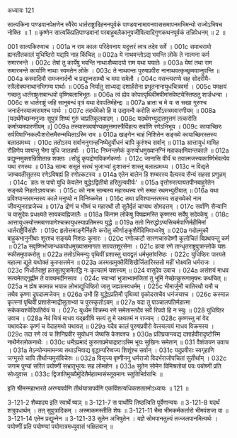 अध्यायः 121

सात्यकिना पाण्डवानपेक्षणेन स्वैरेव धार्तराष्ट्रादिहननपूर्वकं पाण्डवानामावनवाससमापनमभिमन्यो राज्येऽभिषच नोक्तिः ॥ 1 ॥ कृष्णेन सात्यकिंप्रतिपाण्डवानां परबाहुबलैकानुपजीवित्वादिगुणकथनपूर्वकं तन्निपेधनम् ॥ 2 ॥

001 सात्यकिरुवाच ।
001a न राम कालः परिदेवनाय यदुत्तरं त्वत्र तदेव सर्वे ।
001c समाचरामो ह्यनतीतकालं युधिष्ठिरो यद्यपि नाह किंचित् ॥
002a ये नाथवन्तोऽद्य भवन्ति लोके ते नात्मना कर्म समारभन्ते ।
002c तेषां तु कार्येषु भवन्ति नाथाःशैब्यादयो राम यथा ययातेः ॥
003a येषां तथा राम समारभन्ते कार्याणि नाथाः स्वमतेन लोके ।
003c  ते नाथवन्तः पुरुषप्रवीरा नानाथवत्कृच्छ्रमवाप्नुवन्ति ॥
004a कस्मादिमौ रामजनार्दनौ च प्रद्युम्नसाम्बौ च मया समेतौ ।
004c वसन्त्यरण्ये सह सोदरीयै-स्त्रैलोक्यनाथानभिगम्य पार्थाः ॥
005a निर्यातु साध्यद्य दशार्हसेना प्रभूतनानायुधचित्रवर्मा ।
005c यमक्षयं गच्छतु धार्तराष्ट्रःसबान्धवो वृष्णिबलाभिभूतः ॥
006a त्वं ह्येव कोपात्पृथिवीमपीमांसंवेष्टयेस्तिष्ठतु शार्ङधन्वा ।
006c स धार्तराष्ट्रं जहि सानुबन्धं वृत्रं यथा देवपतिर्महेन्द्रः ॥
007a भ्राता च मे यः स सखा गुरुश्च जनार्दनस्यात्मसमश्च पार्थः ।
007c तदर्थमेको हि य उद्यमन्वै करोति कर्णोऽस्त्रमवारणीयम् ॥
008a [यदर्थमैच्छन्मनुजाः सुपुत्रं शिष्यं गुरुं चाप्रतिकूलवादम् ।
008c यदर्थमभ्युद्यतमुत्तमं तत्करोति कर्माग्र्यमपारणीयम् ॥]
009a तस्यास्त्रवर्षाण्यहमुत्तमास्त्रैर्विहत्य सर्वाणि रणेऽभिभूय ।
009c कायाच्छिरः सर्पविषाग्निकल्पैःशरोत्तमैरुन्मथिताऽस्मि राम ॥
010a खङ्गेन चाहं निशितेन सङ्ख्ये कायाच्छिरस्तस्य बलात्प्रमथ्य ।
010c ततोऽस्य सर्वाननुगान्हनिष्येदुर्योधनं चापि कुरुंश्च सर्वान् ॥
011a आत्तायुधं मामिह रौहिणेय पश्यन्तु भैमा युधि जातहर्षाः ।
011c निघ्नन्तमेकं कुरुयोधमुख्यानग्निं महाकक्षमिवान्तकाले ॥
012a प्रद्युम्नमुक्तान्निशितान्न शक्ताः ।सोढुं कृपद्रोणविकर्णकर्णाः ।
012c जानासि वीर्यं च तवात्मजस्यकार्ष्णिर्भवत्येव यथा रणस्थः ॥
013a साम्बः ससूतं सरथं भुजाभ्यां दुःशासनं शास्तु बलात्प्रमथ्य ।
013c न विद्यते जाम्बवतीसुतस्य रणेऽविषह्यं हि रणोत्कटस्य ॥
014a एतेन बालेन हि शम्बरस्य दैत्यस्य सैन्यं सहसा प्रणुन्नम् ।
014c `हतः स पापो युधि केवलेन युद्धेऽद्वितीयो हरितुल्यवीर्यः' ॥
015a वृत्तोरुरत्यायतपीनबाहुरेतेन सङ्ख्ये निहतोऽश्वचक्रः ।
015c को नाम साम्बस्य महारथस्य रणे समक्षं रथमभ्युदीयात् ॥
016a यथा प्रविश्यान्तरमन्तस्य काले मनुष्यो न विनिष्क्रमेत ।
016c तथा प्रविश्यान्तरमस्य सङ्ख्येको नाम जीवन्पुनराव्रजेच्च ॥
017a द्रोणं च भीष्मं च महारथौ तौ सुतैर्वृतं चाप्यथ सोमदत्तम् ।
017c सर्वाणि सैन्यानि च वासुदेवः प्रधक्ष्यते सायकवह्निजालैः ॥
018a किंनाम लोकेषु विषह्ममस्ति कृष्णस्य सर्वेषु सदेवकेषु ।
018c आत्तायुधस्योत्तमबाणपाणेश्चक्रायुधस्याप्रतिमस्य युद्धे ॥
019a ततो निरुद्धोऽप्यसिचर्मपाणिर्महीमिमां धार्तराष्ट्रैर्विसंज्ञैः ।
019c हृतोत्तमाङ्गैर्निहतैः करोतु कीर्णाङ्कुशैर्वेदिमिवाध्वरेषु ॥
020a गदोल्मुकौ बाहुकभानुनीथाः शूरश्च सङ्ख्ये निशठः कुमारः ।
020c रणोत्कटौ सारणचारुदेष्णौ कुलोचितं विप्रथयन्तु कर्म ॥
021a सवृष्णिभोजान्धकयोधमुख्यासमागता सात्वतशूरसेना ।
021c हत्वा रणे तान्धृतराष्ट्रपुत्रान्लोके यशः स्फीतमुपाकरोतु ॥
022a ततोऽभिमन्युः पृथिवीं प्रशास्तु यावद्व्रतं धर्मभृतांवरिष्ठः ।
022c युधिष्ठिरः पारयते महात्मा द्यूते यथोक्तं कुरुसत्तमेन ॥
023a अस्मत्प्रमुक्तैर्विशिखैर्जितारिस्ततो महीं भोक्ष्यति धर्मराजः ।
023c निर्धार्तराष्ट्रां हतसूतपुत्रामेतद्धि नः कृत्यतमं यशस्यम् ॥
024 वासुदेव उवाच ।
024a असंशयं माधव सत्यमेतद्गृह्णीम ते वाक्यमदीनसत्व ।
024c स्वाभ्यां भुजाभ्यामजितां तु भूमिं नेच्छेत्कुरूणामृषभः कथंचित् ॥
025a न ह्येष कामान्न भयान्न लोभाद्युधिष्ठिरो जातु जह्यात्स्वधर्मम् ।
025c भीमार्जुनौ चातिरथौ यमौ च तथैव कृष्णा द्रुपदात्मजेयम् ॥
026a उभौ हि युद्धेऽप्रतिमौ पृथिव्यां वृकोदरश्चैव धनंजयश्च ।
026c कस्मान्न कृत्स्नां पृथिवीं प्रशासेन्माद्रीसुताभ्यां च पुरस्कृतोऽयम् ॥
027a यदा तु पाञ्चालपतिर्महात्मा सकेकयश्चेदिपतिर्वयं च ।
027c युध्येम विक्रम्य रणे समेतास्तदैव सर्वे रिपवो हि न स्युः ॥
028 युधिष्ठिर उवाच ।
028a नेदं चित्रं माधव यद्ब्रवीषि सत्यं तु मे रक्ष्यतमं न राज्यम् ।
028c कृष्णस्तु मां वेद यथावदेकः कृष्णं च वेदाहमथो यथावत् ॥
029a यदैव कालं पुरुषप्रवीरो वेत्स्यत्ययं माधव विक्रमस्य ।
029c तदा रणे त्वं च शिनिप्रवीर सुयोधनं जेष्यसि केशवश्च ॥
030a प्रतिप्रयान्त्वद्य दशार्हवीरादृष्टोस्मि नाथैर्नरलोकनाथैः ।
030c धर्मेऽप्रमादं कुरुताप्रमेयाद्रष्टाऽस्मि भूयः सुखिनः समेतान् ॥
031 वैशंपायन उवाच ।
031a तेऽन्योन्यमामन्त्र्य तथाऽभिवाद्य वृद्धान्परिष्वज्य शिशूंश्च सर्वान् ।
031c यदुप्रवीराः स्वगृहाणि जग्मुस्ते चापि तीर्थान्यमुसंविचेरुः ॥
032a विसृज्य वृष्णीननु धर्मराजो विदर्भराजोपचितां सुतीर्थाम् ।
032c जगाम पुण्यां सरितं पयोष्णीं सभ्रातृभृत्यः सह लोमशेन ॥
033a सुतेन सोमेन विमिश्रतोयां पयः पयोष्णीं प्रति सोध्युवास ।
033c द्विजातिमुख्यैर्मुदितैर्महात्मासंस्तूयमानः स्तुतिभिर्वराभिः ॥

इति श्रीमन्महाभारते अरण्यपर्वणि तीर्थयात्रापर्वणि एकविंशत्यधिकशततमोऽध्यायः ॥ 121 ॥

3-121-2 शैब्यादय इति स्वार्थे ष्यञ् ॥ 3-121-7 स पार्थोपि तिष्ठत्विति पूर्वेणान्वयः ॥ 3-121-8 यदर्थं शत्रुवधार्थम् । तत् सुपुत्रादिकम् । अस्माकमस्तीति शेषः ॥ 3-121-11 भैमा भीमकर्मकर्तारो भीमवंशजा वा ॥ 3-121-14 एतेन प्रद्युम्नेन ॥ 3-121-33 सुतेन अभिषुतेन । यज्ञे सोमपानतुल्यं तज्जलपानमित्यर्थः । पयोष्णीं प्रति पयोष्ण्यां पयोमात्रमध्युवासं भक्षितवान् ॥